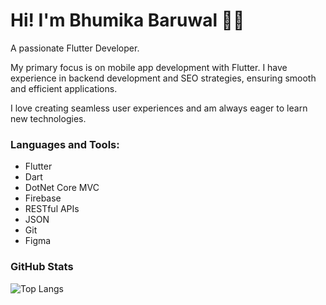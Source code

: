 # Hi! I'm Bhumika Baruwal 👋👋
A passionate Flutter Developer.

My primary focus is on mobile app development with Flutter. I have experience in backend development and SEO strategies, ensuring smooth and efficient applications. 

I love creating seamless user experiences and am always eager to learn new technologies.

### Languages and Tools:
- Flutter
- Dart
- DotNet Core MVC
- Firebase
- RESTful APIs
- JSON
- Git
- Figma

### GitHub Stats

![Top Langs](https://github-readme-stats.vercel.app/api/top-langs/?username=bhumika2080&layout=compact)
